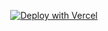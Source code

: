 <p align="center">
  <a href="https://vercel.com/new/clone?repository-url=https%3A%2F%2Fgithub.com%2Finaccelbot%2Fquotes&env=DEFAULT_COLOR,DEFAULT_HEIGHT,DEFAULT_SIZE,DEFAULT_WIDTH">
    <img src="https://vercel.com/button" alt="Deploy with Vercel"/>
  </a>
</p>
